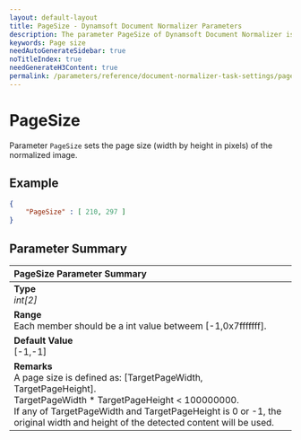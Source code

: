 ```yaml
---
layout: default-layout
title: PageSize - Dynamsoft Document Normalizer Parameters
description: The parameter PageSize of Dynamsoft Document Normalizer is XXX.
keywords: Page size
needAutoGenerateSidebar: true
noTitleIndex: true
needGenerateH3Content: true
permalink: /parameters/reference/document-normalizer-task-settings/page-size.html
---
```


# PageSize

Parameter `PageSize` sets the page size (width by height in pixels) of the normalized image.

## Example

```json
{
    "PageSize" : [ 210, 297 ]
}
```

## Parameter Summary

| PageSize Parameter Summary |
| :--------------- |
| **Type**<br><i>int[2]</i> |
| **Range**<br>Each member should be a int value betweem [-1,0x7fffffff]. |
| **Default Value**<br>[-1,-1] |
| **Remarks**<br>A page size is defined as: [TargetPageWidth, TargetPageHeight].<br>TargetPageWidth * TargetPageHeight < 100000000.<br>If any of TargetPageWidth and TargetPageHeight is 0 or -1, the original width and height of the detected content will be used. |
